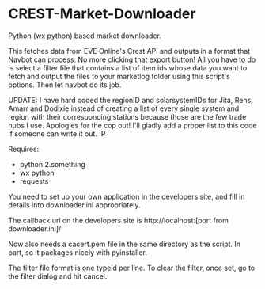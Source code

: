 # CREST-Market-Downloader
Python (wx python) based market downloader. 

This fetches data from EVE Online's Crest API and outputs in a format that Navbot can process. No more clicking that export button! All you have to do is select a filter file that contains a list of item ids whose data you want to fetch and output the files to your marketlog folder using this script's options. Then let navbot do its job.

UPDATE: I have hard coded the regionID and solarsystemIDs for Jita, Rens, Amarr and Dodixie instead of creating a list of every single system and region with their corresponding stations because those are the few trade hubs I use. Apologies for the cop out! I'll gladly add a proper list to this code if someone can write it out. :P

Requires:
* python 2.something
* wx python
* requests

You need to set up your own application in the developers site, and fill in details into downloader.ini appropriately.

The callback url on the developers site is http://localhost:[port from downloader.ini]/

Now also needs a cacert.pem file in the same directory as the script. In part, so it packages nicely with pyinstaller.

The filter file format is one typeid per line.
To clear the filter, once set, go to the filter dialog and hit cancel.
